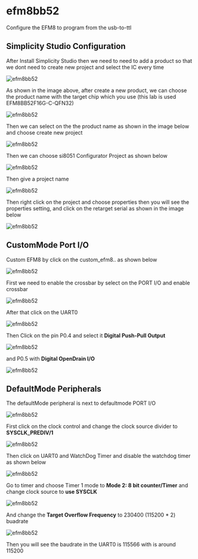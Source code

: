 # efm8bb52

Configure the EFM8 to program from the usb-to-ttl

## Simplicity Studio Configuration

After Install Simplicity Studio then we need to need to add a product so that we dont need to create new project and select the IC every time

![efm8bb52](https://github.com/Theara-Seng/efm8bb52/blob/main/image/product.png)

As shown in the image above, after create a new product, we can choose the product name with the target chip which you use (this lab is used EFM8BB52F16G-C-QFN32)

![efm8bb52](https://github.com/Theara-Seng/efm8bb52/blob/main/image/product_name.png)

Then we can select on the the product name as shown in the image below and choose create new project


![efm8bb52](https://github.com/Theara-Seng/efm8bb52/blob/main/image/create_project.png)

Then we can choose si8051 Configurator Project as shown below


![efm8bb52](https://github.com/Theara-Seng/efm8bb52/blob/main/image/configuration.png)

Then give a project name 


![efm8bb52](https://github.com/Theara-Seng/efm8bb52/blob/main/image/project_name.png)

Then right click on the project and choose properties then you will see the properties setting, and click on the retarget serial as shown in the image below


![efm8bb52](https://github.com/Theara-Seng/efm8bb52/blob/main/image/target_serial.png)


## CustomMode Port I/O

Custom EFM8 by click on the custom_efm8.. as shown below

![efm8bb52](https://github.com/Theara-Seng/efm8bb52/blob/main/image/custom.png)

First we need to enable the crossbar by select on the PORT I/O  and enable crossbar


![efm8bb52](https://github.com/Theara-Seng/efm8bb52/blob/main/image/enable_crossbar.png)


After that click on the UART0


![efm8bb52](https://github.com/Theara-Seng/efm8bb52/blob/main/image/uart0.png)

Then Click on the pin P0.4 and select it **Digital Push-Pull Output**


![efm8bb52](https://github.com/Theara-Seng/efm8bb52/blob/main/image/p0_4.png)

and P0.5 with **Digital OpenDrain I/O**


![efm8bb52](https://github.com/Theara-Seng/efm8bb52/blob/main/image/p0_5.png)


## DefaultMode Peripherals

The defaultMode peripheral is next to defaultmode PORT I/O


![efm8bb52](https://github.com/Theara-Seng/efm8bb52/blob/main/image/peripheral.png)

First click on the clock control and change the clock source divider to **SYSCLK_PREDIV/1**


![efm8bb52](https://github.com/Theara-Seng/efm8bb52/blob/main/image/clock_control.png)

Then click on UART0 and WatchDog Timer and disable the watchdog timer as shown below

![efm8bb52](https://github.com/Theara-Seng/efm8bb52/blob/main/image/watchdog.png)

Go to timer and choose Timer 1 mode to **Mode 2: 8 bit counter/Timer** and change clock source to **use SYSCLK**


![efm8bb52](https://github.com/Theara-Seng/efm8bb52/blob/main/image/timer.png)

And change the **Target Overflow Frequency** to 230400 (115200 * 2) buadrate 


![efm8bb52](https://github.com/Theara-Seng/efm8bb52/blob/main/image/overflow_frequency.png)

Then you will see the baudrate in the UART0 is  115566 with is around 115200 

